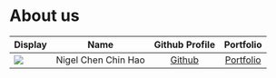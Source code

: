 # About us

Display |        Name         |            Github Profile             | Portfolio 
--------|:-------------------:|:-------------------------------------:|:---------:
![](https://avatars.githubusercontent.com/u/20543004?v=4) | Nigel Chen Chin Hao | [Github](https://github.com/nigelhao) | [Portfolio](docs/team/nigelhao.md)
